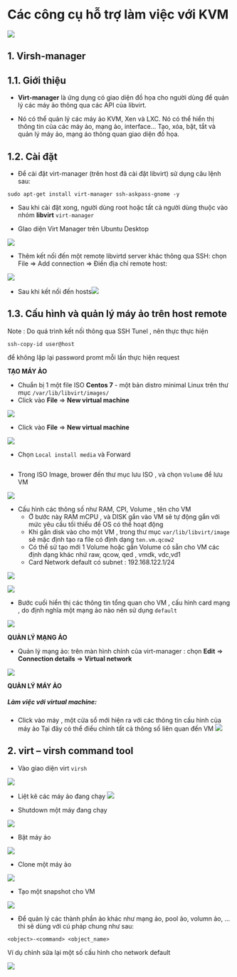 # Các công cụ hỗ trợ làm việc với KVM


![](http://smilejay.com/wp-content/uploads/2013/03/libvirt-manage-hypervisors.jpg)


##  1. Virsh-manager 


## 1.1. Giới thiệu

-   **Virt-manager**  là ứng dụng có giao diện đồ họa cho người dùng để quản lý các máy ảo thông qua các API của libvirt.
    
-   Nó có thể quản lý các máy ảo KVM, Xen và LXC. Nó có thể hiển thị thông tin của các máy ảo, mạng ảo, interface… Tạo, xóa, bật, tắt và quản lý máy ảo, mạng áo thông quan giao diện đồ họa.

## 1.2. Cài đặt

-   Để cài đặt virt-manager (trên host đã cài đặt libvirt) sử dụng câu lệnh sau:

`sudo apt-get install virt-manager ssh-askpass-gnome -y`

-   Sau khi cài đặt xong, người dùng root hoặc tất cả người dùng thuộc vào nhóm **libvirt**
`virt-manager`

- GIao diện Virt Manager trên Ubuntu Desktop

![](https://i.imgur.com/Vhhupod.png)

- Thêm kết nối đến một remote libvirtd server khác thông qua SSH: chọn File => Add connection => Điền địa chỉ remote host:

![](https://imgur.com/wuI7R7V.png)


- Sau khi kết nối đến hosts![](https://imgur.com/t5AYpTU.png)

## 1.3. Cấu hình và quản lý máy ảo trên host remote

Note : Do quá trình kết nối thông qua SSH Tunel , nên thực thực hiện
````
ssh-copy-id user@host
```` 
để không lặp lại password promt mỗi lần thực hiện request

**TẠO MÁY ẢO**
- Chuẩn bị 1 một file ISO **Centos 7** - một bản distro minimal Linux trên thư mục `/var/lib/libvirt/images/`
- Click vào  **File**  =>  **New virtual machine**

![](https://imgur.com/HpHkyva.png)

- Click vào  **File**  =>  **New virtual machine** 

![](https://imgur.com/3NhV8D7.png)

- Chọn `Local install media`  và Forward

![]()

- Trong ISO Image, brower đến thư mục lưu ISO , và chọn `Volume` để lưu VM

![](https://imgur.com/NXuggx4.png)
 
- Cấu hình các thông số như RAM, CPI, Volume , tên cho VM
	 - Ở bước này RAM mCPU , và DISK gắn vào VM sẽ tự động gắn với mức yêu cầu tối thiểu để OS có thể hoạt động
	 - Khi gắn disk vào cho một VM , trong thư mục `var/lib/libvirt/image` sẽ mặc định tạo ra file có định dạng
 `ten.vm.qcow2`
	- Có thể sử tạo mới 1 Volume hoặc gắn Volume có sẵn cho VM các định dạng khác nhứ raw, qcow, qed
, vmdk, vdc,vd1
	- Card Network default có subnet : 192.168.122.1/24

![](https://imgur.com/NJ2pHwx.png)


![](https://imgur.com/1SipM5k.png)

- Bước cuối hiển thị các thông tin tổng quan cho VM , cấu hình card mạng , do định nghĩa một mạng ảo nào nên sử dụng `default` 

![](https://imgur.com/tqkTUjC.png)



**QUẢN LÝ MẠNG ẢO**

-   Quản lý mạng ảo: trên màn hình chính của virt-manager : chọn  **Edit**  =>  **Connection details**  =>  **Virtual network**

![](https://imgur.com/njOJk1I.png)



**QUẢN LÝ MÁY ẢO**

##### Làm việc với virtual machine:

-   Click vào máy , một cửa sổ mới hiện ra với các thông tin cấu hình của máy ảo
Tại đây có thể điều chỉnh tất cả thông số liên quan đến VM
![](https://imgur.com/ZRyhQ3k.png)


## 2. virt – virsh command tool

- Vào giao diện virt `virsh`

![](https://imgur.com/hSfIWl8.png)


- Liệt kê các máy ảo đang chạy
![](https://imgur.com/SESppWo.png)

- Shutdown một máy đang chạy

![](https://imgur.com/unFsKj3.png)

- Bật máy ảo


![](https://imgur.com/ej2DyVF.png)

- Clone một máy ảo

![](https://imgur.com/WfvNInx.png)

- Tạo một snapshot cho VM

![](https://imgur.com/u9X0Onp.png)
-   Để quản lý các thành phần ảo khác như mạng ảo, pool ảo, volumn ảo, … thì sẽ dùng với cú pháp chung như sau:

`<object>-<command> <object_name>`

Ví dụ chỉnh sửa lại một số cấu hình cho network default

![](https://imgur.com/RqQfqvD.png)
